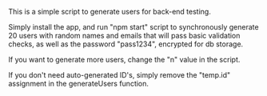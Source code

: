 This is a simple script to generate users for back-end testing.

Simply install the app, and run "npm start" script to synchronously generate 20 users with random names and emails that will pass basic validation checks, as well as the password "pass1234", encrypted for db storage.

If you want to generate more users, change the "n" value in the script.

If you don't need auto-generated ID's, simply remove the "temp.id" assignment in the generateUsers function.
